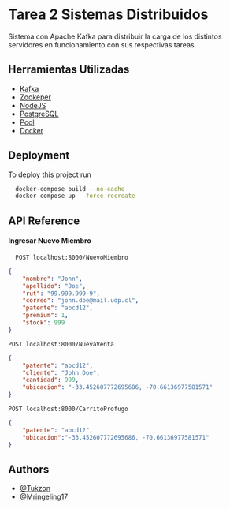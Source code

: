 
# Tarea 2 Sistemas Distribuidos

Sistema con Apache Kafka para distribuir la carga de los distintos
servidores en funcionamiento con sus respectivas tareas.



## Herramientas Utilizadas

 - [Kafka](https://kafka.apache.org/documentation/#gettingStarted)
 - [Zookeper](https://zookeeper.apache.org/doc/r3.8.0/index.html)
 - [NodeJS](https://nodejs.org/en/docs/guides/)
 - [PostgreSQL](https://www.postgresql.org/)
 - [Pool](https://node-postgres.com/api/pool)
 - [Docker](https://www.docker.com/)


## Deployment

To deploy this project run

```bash
  docker-compose build --no-cache
  docker-compose up --force-recreate
```
    


## API Reference

#### Ingresar Nuevo Miembro

```http
  POST localhost:8000/NuevoMiembro
```

```json
{
    "nombre": "John",
    "apellido": "Doe",
    "rut": "99.999.999-9",
    "correo": "john.doe@mail.udp.cl",
    "patente": "abcd12",
    "premium": 1,
    "stock": 999
}
```

```http
POST localhost:8000/NuevaVenta
```
```json
{
    "patente": "abcd12",
    "cliente": "John Doe",
    "cantidad": 999,
    "ubicacion": "-33.452607772695686, -70.66136977581571"
}
```

```http
POST localhost:8000/CarritoProfugo

```
```json
{
    "patente": "abcd12",
    "ubicacion":"-33.452607772695686, -70.66136977581571"
}
```

## Authors

- [@Tukzon](https://www.github.com/Tukzon)
- [@Mringeling17](https://www.github.com/Mringeling17)

